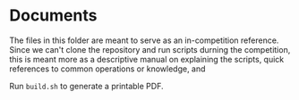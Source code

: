# Documents

The files in this folder are meant to serve as an in-competition reference.
Since we can't clone the repository and run scripts durning the competition,
this is meant more as a descriptive manual on explaining the scripts, quick
references to common operations or knowledge, and 

Run `build.sh` to generate a printable PDF.